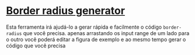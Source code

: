 # [Border radius generator](https://touzand.github.io/border-radius-generator/)

Esta ferramenta irá ajudá-lo a gerar rápida e facilmente o código `border-radius` que você precisa. apenas arrastando os input range de um lado para o outro você poderá editar a figura de exemplo e ao mesmo tempo gerar o código que você precisa
